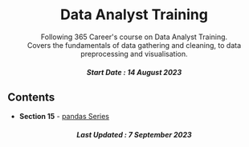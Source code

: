 <h1 align="center"> 
Data Analyst Training
</h1>
<p align="center">
Following 365 Career's course on Data Analyst Training.<br>
  Covers the fundamentals of data gathering and cleaning, to data preprocessing and visualisation.</p>
<h5 align="center">  
Start Date : 14 August 2023
</h5>

## Contents

- <b>Section 15</b> - [pandas Series](https://github.com/phobbubs/100-Days-of-Code/tree/main/Day%201)

<h5 align="center">
Last Updated : 7 September 2023
</h5>
